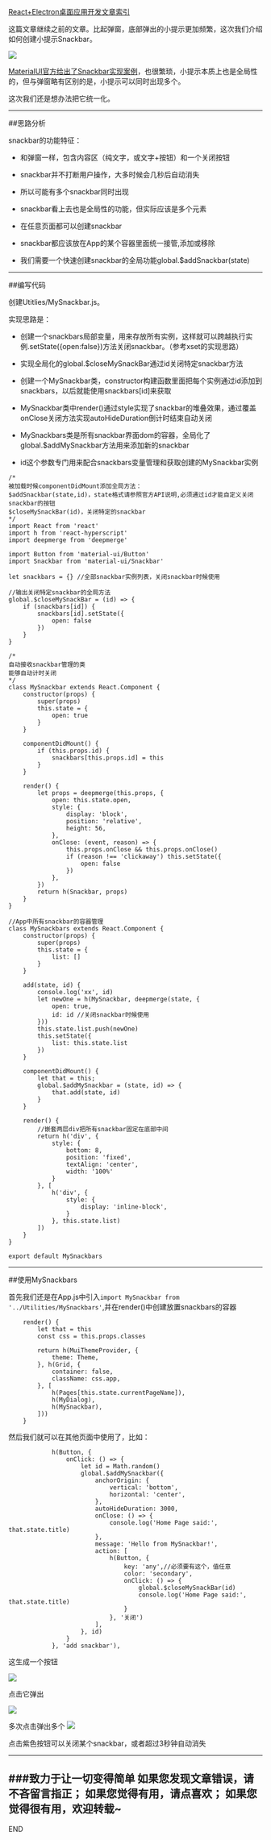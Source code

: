 [React+Electron桌面应用开发文章索引](https://www.jianshu.com/p/71c88b21ea48)

这篇文章继续之前的文章。比起弹窗，底部弹出的小提示更加频繁，这次我们介绍如何创建小提示Snackbar。

![](imgs/4324074-04f51e4f404befb5.png?imageMogr2/auto-orient/strip%7CimageView2/2/w/1240)

[MaterialUI官方给出了Snackbar实现案例](https://material-ui-next.com/demos/snackbars/)，也很繁琐，小提示本质上也是全局性的，但与弹窗略有区别的是，小提示可以同时出现多个。

这次我们还是想办法把它统一化。

---
##思路分析

snackbar的功能特征：

* 和弹窗一样，包含内容区（纯文字，或文字+按钮）和一个关闭按钮

* snackbar并不打断用户操作，大多时候会几秒后自动消失

* 所以可能有多个snackbar同时出现

* snackbar看上去也是全局性的功能，但实际应该是多个元素

* 在任意页面都可以创建snackbar

* snackbar都应该放在App的某个容器里面统一接管,添加或移除

* 我们需要一个快速创建snackbar的全局功能global.$addSnackbar(state)
---
##编写代码

创建Utitlies/MySnackbar.js。

实现思路是：
* 创建一个snackbars局部变量，用来存放所有实例，这样就可以跨越执行实例.setState({open:false})方法关闭snackbar。（参考xset的实现思路）

* 实现全局化的global.$closeMySnackBar通过id关闭特定snackbar方法

* 创建一个MySnackbar类，constructor构建函数里面把每个实例通过id添加到snackbars，以后就能使用snackbars[id]来获取

* MySnackbar类中render()通过style实现了snackbar的堆叠效果，通过覆盖onClose关闭方法实现autoHideDuration倒计时结束自动关闭

* MySnackbars类是所有snackbar界面dom的容器，全局化了global.$addMySnackbar方法用来添加新的snackbar

* id这个参数专门用来配合snackbars变量管理和获取创建的MySnackbar实例

```
/*
被加载时候componentDidMount添加全局方法：
$addSnackbar(state,id)，state格式请参照官方API说明,必须通过id才能自定义关闭snackbar的按钮
$closeMySnackBar(id)，关闭特定的snackbar
*/
import React from 'react'
import h from 'react-hyperscript'
import deepmerge from 'deepmerge'

import Button from 'material-ui/Button'
import Snackbar from 'material-ui/Snackbar'

let snackbars = {} //全部snackbar实例列表，关闭snackbar时候使用

//输出关闭特定snackbar的全局方法
global.$closeMySnackBar = (id) => {
    if (snackbars[id]) {
        snackbars[id].setState({
            open: false
        })
    }
}

/*
自动接收snackbar管理的类
能够自动计时关闭
*/
class MySnackbar extends React.Component {
    constructor(props) {
        super(props)
        this.state = {
            open: true
        }
    }

    componentDidMount() {
        if (this.props.id) {
            snackbars[this.props.id] = this
        }
    }

    render() {
        let props = deepmerge(this.props, {
            open: this.state.open,
            style: {
                display: 'block',
                position: 'relative',
                height: 56,
            },
            onClose: (event, reason) => {
                this.props.onClose && this.props.onClose()
                if (reason !== 'clickaway') this.setState({
                    open: false
                })
            },
        })
        return h(Snackbar, props)
    }
}

//App中所有snackbar的容器管理
class MySnackbars extends React.Component {
    constructor(props) {
        super(props)
        this.state = {
            list: []
        }
    }

    add(state, id) {
        console.log('xx', id)
        let newOne = h(MySnackbar, deepmerge(state, {
            open: true,
            id: id //关闭snackbar时候使用
        }))
        this.state.list.push(newOne)
        this.setState({
            list: this.state.list
        })
    }

    componentDidMount() {
        let that = this;
        global.$addMySnackbar = (state, id) => {
            that.add(state, id)
        }
    }

    render() {
        //嵌套两层div把所有snackbar固定在底部中间
        return h('div', {
            style: {
                bottom: 8,
                position: 'fixed',
                textAlign: 'center',
                width: '100%'
            }
        }, [
            h('div', {
                style: {
                    display: 'inline-block',
                }
            }, this.state.list)
        ])
    }
}

export default MySnackbars
```

---
##使用MySnackbars

首先我们还是在App.js中引入```import MySnackbar from '../Utilities/MySnackbars'```,并在render()中创建放置snackbars的容器
```
    render() {
        let that = this
        const css = this.props.classes

        return h(MuiThemeProvider, {
            theme: Theme,
        }, h(Grid, {
            container: false,
            className: css.app,
        }, [
            h(Pages[this.state.currentPageName]),
            h(MyDialog),
            h(MySnackbar),
        ]))
    }
```

然后我们就可以在其他页面中使用了，比如：
```
            h(Button, {
                onClick: () => {
                    let id = Math.random()
                    global.$addMySnackbar({
                        anchorOrigin: {
                            vertical: 'bottom',
                            horizontal: 'center',
                        },
                        autoHideDuration: 3000,
                        onClose: () => {
                            console.log('Home Page said:', that.state.title)
                        },
                        message: 'Hello from MySnackbar!',
                        action: [
                            h(Button, {
                                key: 'any',//必须要有这个，值任意
                                color: 'secondary',
                                onClick: () => {
                                    global.$closeMySnackBar(id)
                                    console.log('Home Page said:', that.state.title)
                                }
                            }, '关闭')
                        ],
                    }, id)
                }
            }, 'add snackbar'),
```
这生成一个按钮

![](imgs/4324074-3241e6192173be13.png?imageMogr2/auto-orient/strip%7CimageView2/2/w/1240)

点击它弹出

![](imgs/4324074-e4e55a03e093e979.png?imageMogr2/auto-orient/strip%7CimageView2/2/w/1240)

多次点击弹出多个
![](imgs/4324074-2032ac1e1e05643f.png?imageMogr2/auto-orient/strip%7CimageView2/2/w/1240)

点击紫色按钮可以关闭某个snackbar，或者超过3秒钟自动消失

---
###致力于让一切变得简单
如果您发现文章错误，请不吝留言指正；
如果您觉得有用，请点喜欢；
如果您觉得很有用，欢迎转载~
---
END






